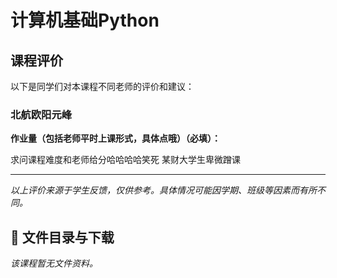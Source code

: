 # 计算机基础Python

## 课程评价

以下是同学们对本课程不同老师的评价和建议：

### 北航欧阳元峰

**作业量（包括老师平时上课形式，具体点哦）（必填）：**

求问课程难度和老师给分哈哈哈哈笑死 某财大学生卑微蹭课

---

*以上评价来源于学生反馈，仅供参考。具体情况可能因学期、班级等因素而有所不同。*
## 📄 文件目录与下载

_该课程暂无文件资料。_
